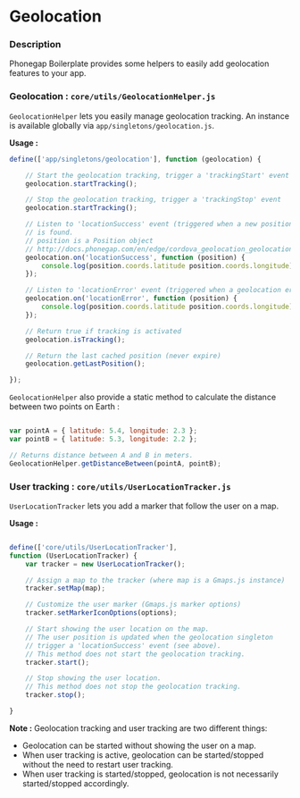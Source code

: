 # Geolocation

### Description

Phonegap Boilerplate provides some helpers to easily add geolocation features to
your app.

### Geolocation : `core/utils/GeolocationHelper.js`

`GeolocationHelper` lets you easily manage geolocation tracking. An instance is available globally via `app/singletons/geolocation.js`.

__Usage :__

```js
define(['app/singletons/geolocation'], function (geolocation) {

    // Start the geolocation tracking, trigger a 'trackingStart' event
    geolocation.startTracking();

    // Stop the geolocation tracking, trigger a 'trackingStop' event
    geolocation.startTracking();

    // Listen to 'locationSuccess' event (triggered when a new position)
    // is found.
    // position is a Position object
    // http://docs.phonegap.com/en/edge/cordova_geolocation_geolocation.md.html#Position
    geolocation.on('locationSuccess', function (position) {
        console.log(position.coords.latitude position.coords.longitude);
    });

    // Listen to 'locationError' event (triggered when a geolocation error occur)
    geolocation.on('locationError', function (position) {
        console.log(position.coords.latitude position.coords.longitude);
    });

    // Return true if tracking is activated
    geolocation.isTracking();

    // Return the last cached position (never expire)
    geolocation.getLastPosition();

});
```

`GeolocationHelper` also provide a static method to calculate the distance between two points on Earth :

```js

var pointA = { latitude: 5.4, longitude: 2.3 };
var pointB = { latitude: 5.3, longitude: 2.2 };

// Returns distance between A and B in meters.
GeolocationHelper.getDistanceBetween(pointA, pointB);
```

### User tracking : `core/utils/UserLocationTracker.js`

`UserLocationTracker` lets you add a marker that follow the user on a map.

__Usage :__

```js

define(['core/utils/UserLocationTracker'],
function (UserLocationTracker) {
    var tracker = new UserLocationTracker();

    // Assign a map to the tracker (where map is a Gmaps.js instance)
    tracker.setMap(map);

    // Customize the user marker (Gmaps.js marker options)
    tracker.setMarkerIconOptions(options);

    // Start showing the user location on the map.
    // The user position is updated when the geolocation singleton
    // trigger a 'locationSuccess' event (see above).
    // This method does not start the geolocation tracking.
    tracker.start();

    // Stop showing the user location.
    // This method does not stop the geolocation tracking.
    tracker.stop();

}

```

__Note :__ Geolocation tracking and user tracking are two different things:  
- Geolocation can be started without showing the user on a map.
- When user tracking is active, geolocation can be started/stopped without the need to restart user tracking.
- When user tracking is started/stopped, geolocation is not necessarily started/stopped accordingly.

